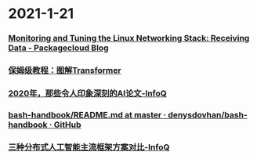 
# 2021-1-21

### [Monitoring and Tuning the Linux Networking Stack: Receiving Data - Packagecloud Blog](https://blog.packagecloud.io/eng/2016/06/22/monitoring-tuning-linux-networking-stack-receiving-data/)

### [保姆级教程：图解Transformer](https://cuijiahua.com/blog/2021/01/dl-basics-3.html)

### [2020年，那些令人印象深刻的AI论文-InfoQ](https://www.infoq.cn/article/2LLPYHaATht24rHRsHx7)

### [bash-handbook/README.md at master · denysdovhan/bash-handbook · GitHub](https://github.com/denysdovhan/bash-handbook/blob/master/translations/zh-CN/README.md)

### [三种分布式人工智能主流框架方案对比-InfoQ](https://www.infoq.cn/article/6YrzdXDzvDU6WrrY7uas)